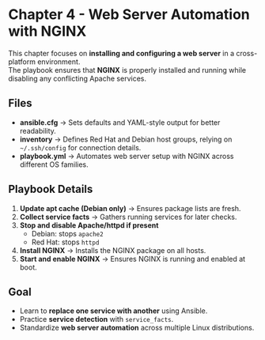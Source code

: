 # Chapter 4 - Web Server Automation with NGINX

This chapter focuses on **installing and configuring a web server** in a cross-platform environment.  
The playbook ensures that **NGINX** is properly installed and running while disabling any conflicting Apache services.

## Files

- **ansible.cfg** -> Sets defaults and YAML-style output for better readability.  
- **inventory** -> Defines Red Hat and Debian host groups, relying on `~/.ssh/config` for connection details.  
- **playbook.yml** -> Automates web server setup with NGINX across different OS families.

## Playbook Details

1. **Update apt cache (Debian only)** -> Ensures package lists are fresh.  
2. **Collect service facts** -> Gathers running services for later checks.  
3. **Stop and disable Apache/httpd if present**  
   - Debian: stops `apache2`  
   - Red Hat: stops `httpd`  
4. **Install NGINX** -> Installs the NGINX package on all hosts.  
5. **Start and enable NGINX** -> Ensures NGINX is running and enabled at boot.

## Goal

- Learn to **replace one service with another** using Ansible.  
- Practice **service detection** with `service_facts`.  
- Standardize **web server automation** across multiple Linux distributions.  

